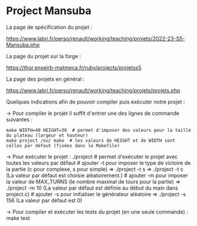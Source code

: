 # Project Mansuba

La page de spécification du projet :

<https://www.labri.fr/perso/renault/working/teaching/projets/2022-23-S5-Mansuba.php>

La page du projet sur la forge :

https://thor.enseirb-matmeca.fr/ruby/projects/projetss5

La page des projets en général :

<https://www.labri.fr/perso/renault/working/teaching/projets/projets.php>







Quelques indications afin de pouvoir compiler puis exécuter notre projet :


 -> Pour compiler le projet il suffit d'entrer une des lignes de commande suivantes : 
    
    make WIDTH=40 HEIGHT=30  # permet d'imposer des valeurs pour la taille du plateau (largeur et hauteur)
    make project /ou/ make  # les valeurs de HEIGHT et de WIDTH sont celles par défaut (fixées dans le Makefile)


-> Pour exécuter le projet :
    ./project   # permet d'exécuter le projet avec toutes les valeurs par défaut
                # ajouter -t pour imposer le type de victoire de la partie (c pour complexe, s pour simple) 
                  => ./project -t s
                  => ./project -t c
                  (La valeur par défaut est choisie aléatoirement.)
                # ajouter -m pour imposer la valeur de MAX_TURNS (le nombre maximal de tours pour la partie)
                  => ./project -m 10
                  (La valeur par défaut est définie au début du main dans project.c)
                # ajouter -s pour initialiser le générateur aléatoire
                  => ./project -s 156
                  (La valeur par défaut est 0)


-> Pour compiler et exécuter les tests du projet (en une seule commande) :
    make test